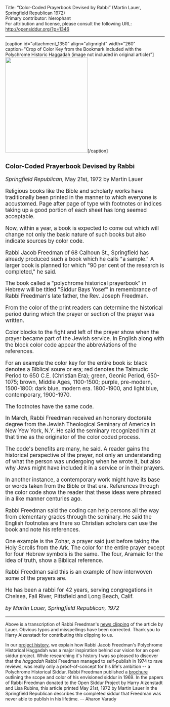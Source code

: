 <html>
<head></head>
<body>
Title: “Color-Coded Prayerbook Devised by Rabbi” (Martin Lauer, Springfield Republican 1972)<br />
Primary contributor: hierophant<br />
For attribution and license, please consult the following URL: <a href="http://opensiddur.org/?p=1346">http://opensiddur.org/?p=1346</a>
<p />
<hr />

[caption id="attachment_1350" align="alignright" width="260" caption="Crop of Color Key from the Bookmark included with the Polychrome Historic Haggadah (image not included in original article)"]<a href="https://opensiddur.org/wp-content/uploads/2010/08/Polychrome-Historical-Prayerbook-Color-Coding-Schema-crop.jpg"><img class="size-medium wp-image-1350" title="Polychrome Historical Prayerbook Color Coding Schema" src="https://opensiddur.org/wp-content/uploads/2010/08/Polychrome-Historical-Prayerbook-Color-Coding-Schema-crop-260x300.jpg" alt="" width="260" height="300" /></a>[/caption]

<div class="english" style="font-size: 1.2em;">
<h3>Color-Coded Prayerbook Devised by Rabbi</h3>
<em>Springfield Republican</em>, May 21st, 1972 by Martin Lauer 

Religious books like the Bible and scholarly works have traditionally been printed in the manner to which everyone is accustomed. Page after page of type with footnotes or indices taking up a good portion of each sheet has long seemed acceptable.

Now, within a year, a book is expected to come out which will change not only the basic nature of such books but also indicate sources by color code.

Rabbi Jacob Freedman of 68 Calhoun St., Springfield has already produced such a book which he calls "a sample." A larger book is planned for which "90 per cent of the research is completed," he said.

The book called a "polychrome historical prayerbook" in Hebrew will be titled "Siddur Bays Yosef" in remembrance of Rabbi Freedman's late father, the Rev. Joseph Freedman.

From the color of the print readers can determine the historical period during which the prayer or section of the prayer was written.

Color blocks to the fight and left of the prayer show when the prayer became part of the Jewish service. In English along with the block color code appear the abbreviations of the references.

For an example the color key for the entire book is: black denotes a Biblical soure or era; red denotes the Talmudic Period to 650 C.E. (Christian Era); green, Geonic Period, 650-1075; brown, Middle Ages, 1100-1500; purple, pre-modern, 1500-1800: dark blue, modern era. 1800-1900, and light blue, contemporary, 1900-1970.

The footnotes have the same code.

In March, Rabbi Freedman received an honorary doctorate degree from the Jewish Theological Seminary of America in New Yew York, N.Y. He said the seminary recognized him at that time as the originator of the color coded process.

The code's benefits are many, he said. A reader gains the historical perspective of the prayer, not only an understanding of what the person was undergoing when he wrote it, but also why Jews might have included it in a service or in their prayers.

In another instance, a contemporary work might have its base or words taken from the Bible or that era. References through the color code show the reader that these ideas were phrased in a like manner centuries ago.

Rabbi Freedman said the coding can help persons all the way from elementary grades through the seminary. He said the English footnotes are there so Christian scholars can use the book and note his references.

One example is the Zohar, a prayer said just before taking the Holy Scrolls from the Ark. The color for the entire prayer except for four Hebrew symbols is the same. The four, Aramaic for the idea of truth, show a Biblical reference.

Rabbi Freedman said this is an example of how interwoven some of the prayers are.

He has been a rabbi for 42 years, serving congregations in Chelsea, Fall River, Pittsfield and Long Beach, Calif.

<em>by Martin Lauer, Springfield Republican, 1972</em>
</div>

<hr />

Above is a transcription of Rabbi Freedman's <a class="pdf" href="https://opensiddur.org/wp-content/uploads/2010/08/1972-05-21-Martin-Lauer-Color-Coded-Prayerbook-Devised-by-Rabbi-newsclipping.pdf">news clipping</a> of the article by Lauer. Obvious typos and misspellings have been corrected. Thank you to Harry Aizenstadt for contributing this clipping to us.

In our <a href="https://opensiddur.org/development/history/">project history</a>, we explain how Rabbi Jacob Freedman's Polychrome Historical Haggadah was a major inspiration behind our vision for an open siddur project. While researching it's history I was so pleased to discover that the <em>haggadah</em> Rabbi Freedman managed to self-publish in 1974 to rave reviews, was really only a proof-of-concept for his life's ambition -- a Polychrome Historical Siddur. Rabbi Freedman published a <a class="pdf" href="https://opensiddur.org/wp-content/uploads/2009/12/Jacob_Freedman_-_Polychrome_Historical_Prayerbook.pdf">brochure</a> outlining the scope and color of his envisioned siddur in 1969. In the papers of Rabbi Freedman donated to the Open Siddur Project by Harry Aizenstadt and Lisa Rubins, this article printed May 21st, 1972 by Martin Lauer in the Springfield Republican describes the completed siddur that Freedman was never able to publish in his lifetime. -- Aharon Varady

&nbsp;
</body>
</html>